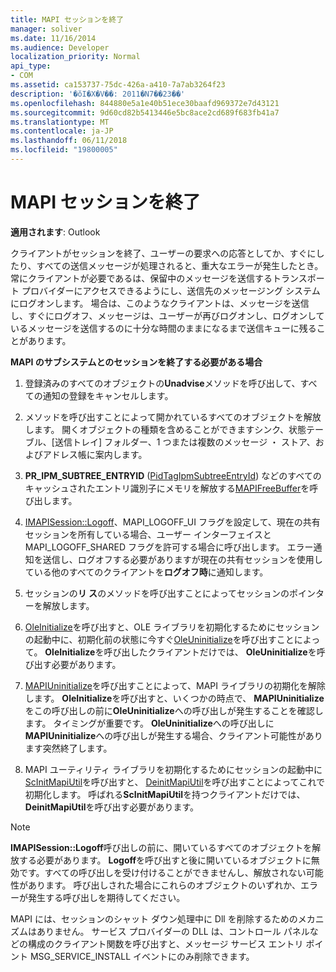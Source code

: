 ```yaml
---
title: MAPI セッションを終了
manager: soliver
ms.date: 11/16/2014
ms.audience: Developer
localization_priority: Normal
api_type:
- COM
ms.assetid: ca153737-75dc-426a-a410-7a7ab3264f23
description: '�ŏI�X�V��: 2011�N7��23��'
ms.openlocfilehash: 844880e5a1e40b51ece30baafd969372e7d43121
ms.sourcegitcommit: 9d60cd82b5413446e5bc8ace2cd689f683fb41a7
ms.translationtype: MT
ms.contentlocale: ja-JP
ms.lasthandoff: 06/11/2018
ms.locfileid: "19800005"
---
```

# <a name="ending-a-mapi-session"></a>MAPI セッションを終了

  
  
**適用されます**: Outlook 
  
クライアントがセッションを終了、ユーザーの要求への応答としてか、すぐにしたり、すべての送信メッセージが処理されると、重大なエラーが発生したとき。 常にクライアントが必要であるは、保留中のメッセージを送信するトランスポート プロバイダーにアクセスできるようにし、送信先のメッセージング システムにログオンします。 場合は、このようなクライアントは、メッセージを送信し、すぐにログオフ、メッセージは、ユーザーが再びログオンし、ログオンしているメッセージを送信するのに十分な時間のままになるまで送信キューに残ることがあります。
  
 **MAPI のサブシステムとのセッションを終了する必要がある場合**
  
1. 登録済みのすべてのオブジェクトの**Unadvise**メソッドを呼び出して、すべての通知の登録をキャンセルします。 
    
2. [](http://msdn.microsoft.com/en-us/library/ms682317%28VS.85%29.aspx)メソッドを呼び出すことによって開かれているすべてのオブジェクトを解放します。 開くオブジェクトの種類を含めることができますシンク、状態テーブル、[送信トレイ] フォルダー、1 つまたは複数のメッセージ ・ ストア、およびアドレス帳に案内します。 
    
3. **PR_IPM_SUBTREE_ENTRYID** ([PidTagIpmSubtreeEntryId](pidtagipmsubtreeentryid-canonical-property.md)) などのすべてのキャッシュされたエントリ識別子にメモリを解放する[MAPIFreeBuffer](mapifreebuffer.md)を呼び出します。
    
4. [IMAPISession::Logoff](imapisession-logoff.md)、MAPI_LOGOFF_UI フラグを設定して、現在の共有セッションを所有している場合、ユーザー インターフェイスと MAPI_LOGOFF_SHARED フラグを許可する場合に呼び出します。 エラー通知を送信し、ログオフする必要がありますが現在の共有セッションを使用している他のすべてのクライアントを**ログオフ時**に通知します。 
    
5. セッションの**リ ス**のメソッドを呼び出すことによってセッションのポインターを解放します。 
    
6. [OleInitialize](http://msdn.microsoft.com/en-us/library/ms690134%28v=VS.85%29.aspx)を呼び出すと、OLE ライブラリを初期化するためにセッションの起動中に、初期化前の状態に今すぐ[OleUninitialize](http://msdn.microsoft.com/en-us/library/ms691326%28VS.85%29.aspx)を呼び出すことによって。 **OleInitialize**を呼び出したクライアントだけでは、 **OleUninitialize**を呼び出す必要があります。 
    
7. [MAPIUninitialize](mapiuninitialize.md)を呼び出すことによって、MAPI ライブラリの初期化を解除します。 **OleInitialize**を呼び出すと、いくつかの時点で、 **MAPIUninitialize**をこの呼び出しの前に**OleUninitialize**への呼び出しが発生することを確認します。 タイミングが重要です。 **OleUninitialize**への呼び出しに**MAPIUninitialize**への呼び出しが発生する場合、クライアント可能性があります突然終了します。 
    
8. MAPI ユーティリティ ライブラリを初期化するためにセッションの起動中に[ScInitMapiUtil](scinitmapiutil.md)を呼び出すと、 [DeinitMapiUtil](deinitmapiutil.md)を呼び出すことによってこれで初期化します。 呼ばれる**ScInitMapiUtil**を持つクライアントだけでは、 **DeinitMapiUtil**を呼び出す必要があります。
    
> [!NOTE]
> **IMAPISession::Logoff**呼び出しの前に、開いているすべてのオブジェクトを解放する必要があります。 **Logoff**を呼び出すと後に開いているオブジェクトに無効です。すべての呼び出しを受け付けることができませんし、解放されない可能性があります。 呼び出しされた場合にこれらのオブジェクトのいずれか、エラーが発生する呼び出しを期待してください。 
  
 MAPI には、セッションのシャット ダウン処理中に Dll を削除するためのメカニズムはありません。 サービス プロバイダーの DLL は、コントロール パネルなどの構成のクライアント関数を呼び出すと、メッセージ サービス エントリ ポイント MSG_SERVICE_INSTALL イベントにのみ削除できます。 
  

